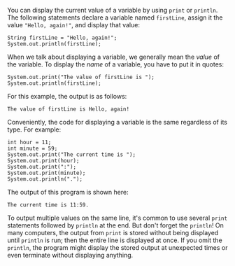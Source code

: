 You can display the current value of a variable by using `print` or `println`. The following statements declare a variable named `firstLine`, assign it the value `"Hello, again!"`, and display that value:

```code
String firstLine = "Hello, again!";
System.out.println(firstLine);
```


When we talk about displaying a variable, we generally mean the *value* of the variable. To display the *name* of a variable, you have to put it in quotes:

```code
System.out.print("The value of firstLine is ");
System.out.println(firstLine);
```

For this example, the output is as follows:

```code
The value of firstLine is Hello, again!
```

Conveniently, the code for displaying a variable is the same regardless of its type. For example:

```code
int hour = 11;
int minute = 59;
System.out.print("The current time is ");
System.out.print(hour);
System.out.print(":");
System.out.print(minute);
System.out.println(".");
```

The output of this program is shown here:

```code
The current time is 11:59.
```

To output multiple values on the same line, it's common to use several `print` statements followed by `println` at the end. But don't forget the `println`! On many computers, the output from `print` is stored without being displayed until `println` is run; then the entire line is displayed at once. If you omit the `println`, the program might display the stored output at unexpected times or even terminate without displaying anything.